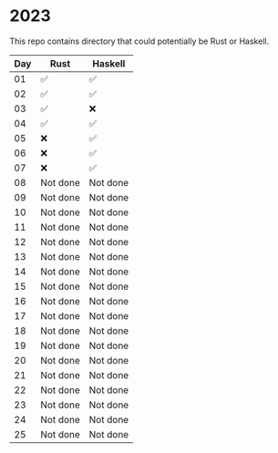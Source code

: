 # 2023

This repo contains directory that could potentially be Rust or Haskell.

| Day | Rust     | Haskell  |
|-----|----------|----------|
| 01  | ✅        | ✅        |
| 02  | ✅        | ✅        |
| 03  | ✅        | ❌        |
| 04  | ✅        | ✅        |
| 05  | ❌        | ✅        |
| 06  | ❌        | ✅        |
| 07  | ❌        | ✅        |
| 08  | Not done | Not done |
| 09  | Not done | Not done |
| 10  | Not done | Not done |
| 11  | Not done | Not done |
| 12  | Not done | Not done |
| 13  | Not done | Not done |
| 14  | Not done | Not done |
| 15  | Not done | Not done |
| 16  | Not done | Not done |
| 17  | Not done | Not done |
| 18  | Not done | Not done |
| 19  | Not done | Not done |
| 20  | Not done | Not done |
| 21  | Not done | Not done |
| 22  | Not done | Not done |
| 23  | Not done | Not done |
| 24  | Not done | Not done |
| 25  | Not done | Not done |
